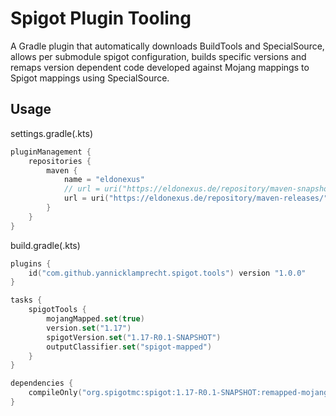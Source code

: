 # Spigot Plugin Tooling

A Gradle plugin that automatically downloads BuildTools and SpecialSource, allows per submodule spigot configuration, builds specific versions and remaps version dependent code developed against Mojang mappings to Spigot mappings using SpecialSource.


## Usage

settings.gradle(.kts)
```kotlin
pluginManagement {
    repositories {
        maven {
            name = "eldonexus"
            // url = uri("https://eldonexus.de/repository/maven-snapshots/")
            url = uri("https://eldonexus.de/repository/maven-releases/")
        }
    }
}
```

build.gradle(.kts)

```kotlin
plugins {
    id("com.github.yannicklamprecht.spigot.tools") version "1.0.0"
}
```

```kotlin
tasks {
    spigotTools {
        mojangMapped.set(true)
        version.set("1.17")
        spigotVersion.set("1.17-R0.1-SNAPSHOT")
        outputClassifier.set("spigot-mapped")
    }   
}
```

````kotlin
dependencies {
    compileOnly("org.spigotmc:spigot:1.17-R0.1-SNAPSHOT:remapped-mojang")
}
````

